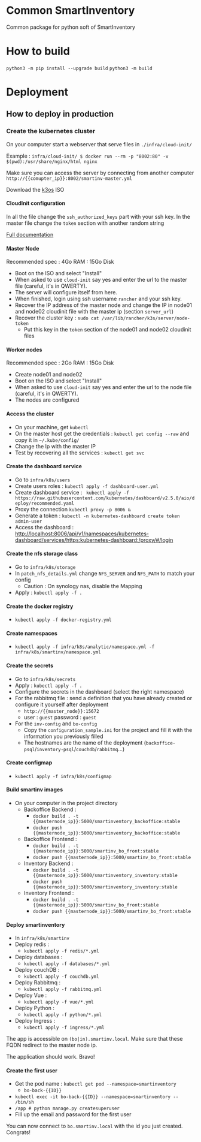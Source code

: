 # Common SmartInventory

Common package for python soft of SmartInventory

# How to build 

`python3 -m pip install --upgrade build`
`python3 -m build`

# Deployment 

## How to deploy in production

### Create the kubernetes cluster

On your computer start a webserver that serve files in `./infra/cloud-init/`

Example :
``
infra/cloud-init/ $ docker run --rm -p "8002:80" -v $(pwd):/usr/share/nginx/html nginx
``

Make sure you can access the server by connecting from another computer `http://{{comupter_ip}}:8002/smartinv-master.yml`

Download the [k3os](https://github.com/rancher/k3os/releases/download/v0.21.5-k3s2r1/k3os-amd64.iso) ISO 

#### CloudInit configuration

In all the file change the `ssh_authorized_keys` part with your ssh key.
In the master file change the `token` section with another random string

[Full documentation](https://github.com/rancher/k3os#configuration-reference)

#### Master Node

Recommended spec : 4Go RAM : 15Go Disk

* Boot on the ISO and select "Install"
* When asked to use `cloud-init` say yes and enter the url to the master file (careful, it's in QWERTY).
* The server will configure itself from here. 
* When finished, login using ssh username `rancher` and your ssh key.
* Recover the IP address of the master node and change the IP in node01 and node02 cloudinit file with the master ip (section `server_url`)
* Recover the cluster key : `sudo cat /var/lib/rancher/k3s/server/node-token`
  * Put this key in the `token` section of the node01 and node02 cloudinit files


#### Worker nodes

Recommended spec : 2Go RAM : 15Go Disk

* Create node01 and node02 
* Boot on the ISO and select "Install"
* When asked to use `cloud-init` say yes and enter the url to the node file (careful, it's in QWERTY).
* The nodes are configured


#### Access the cluster

* On your machine, get `kubectl` 
* On the master host get the credentials : `kubectl get config --raw` and copy it in `~/.kube/config/`
* Change the Ip  with the master IP
* Test by recovering all the services : `kubectl get svc`


#### Create the dashboard service

* Go to `infra/k8s/users`
* Create users roles : `kubectl apply -f dashboard-user.yml`
* Create dashboard service : ` kubectl apply -f https://raw.githubusercontent.com/kubernetes/dashboard/v2.5.0/aio/deploy/recommended.yaml`
* Proxy the connection `kubectl proxy -p 8006 &`
* Generate a token : `kubectl -n kubernetes-dashboard create token admin-user`
* Access the dashboard : [http://localhost:8006/api/v1/namespaces/kubernetes-dashboard/services/https:kubernetes-dashboard:/proxy/#/login](http://localhost:8006/api/v1/namespaces/kubernetes-dashboard/services/https:kubernetes-dashboard:/proxy/#/login)

#### Create the nfs storage class

* Go to `infra/k8s/storage` 
* In `patch_nfs_details.yml` change `NFS_SERVER` and `NFS_PATH` to match your config 
  * Caution : On synology nas, disable the Mapping
* Apply : `kubectl apply -f .`

#### Create the docker registry

* `kubectl apply -f docker-registry.yml`

#### Create namespaces

* `kubectl apply -f infra/k8s/analytic/namespace.yml -f infra/k8s/smartinv/namespace.yml`

#### Create the secrets

* Go to `infra/k8s/secrets`
* Apply : `kubectl apply -f .`
* Configure the secrets in the dashboard (select the right namespace)
* For the rabbitmq file : send a definition that you have already created or configure it yourself after deployment
  * `http://{{master_node}}:15672`
  * user : `guest` password : `guest`
* For the `inv-config` and `bo-config` 
  * Copy the `configuration_sample.ini` for the project and fill it with the information you previously filled 
  * The hostnames are the name of the deployment (`backoffice-psql`/`inventory-psql`/`couchdb`/`rabbitmq`...)

#### Create configmap 

* `kubectl apply -f infra/k8s/configmap`

#### Build smartinv images

* On your computer in the project directory
  * Backoffice Backend :
    * `docker build . -t {{masternode_ip}}:5000/smartinventory_backoffice:stable`
    * `docker push {{masternode_ip}}:5000/smartinventory_backoffice:stable`
  * Backoffice Frontend :
    * `docker build . -t {{masternode_ip}}:5000/smartinv_bo_front:stable`
    * `docker push {{masternode_ip}}:5000/smartinv_bo_front:stable`
  * Inventory Backend :
    * `docker build . -t {{masternode_ip}}:5000/smartinventory_inventory:stable`
    * `docker push {{masternode_ip}}:5000/smartinventory_inventory:stable`
  * Inventory Frontend :
    * `docker build . -t {{masternode_ip}}:5000/smartinv_bo_front:stable`
    * `docker push {{masternode_ip}}:5000/smartinv_bo_front:stable`


#### Deploy smartinventory

* In `infra/k8s/smartinv`
* Deploy redis :
  * `kubectl apply -f redis/*.yml`
* Deploy databases :
  * `kubectl apply -f databases/*.yml`
* Deploy couchDB :
  * `kubectl apply -f couchdb.yml`
* Deploy Rabbitmq :
  * `kubectl apply -f rabbitmq.yml`
* Deploy Vue :
  * `kubectl apply -f vue/*.yml`
* Deploy Python :
  * `kubectl apply -f python/*.yml`
* Deploy Ingress :
  * `kubectl apply -f ingress/*.yml`

The app is accessible on `(bo|in).smartinv.local`. Make sure that these FQDN redirect to the master node ip.

The application should work. Bravo!

#### Create the first user 

* Get the pod name : `kubectl get pod --namespace=smartinventory`
  * `bo-back-{{ID}}`
* `kubectl exec -it bo-back-{{ID}} --namespace=smartinventory -- /bin/sh`
* `/app # python manage.py createsuperuser`
* Fill up the email and password for the first user


You can now connect to `bo.smartinv.local` with the id you just created. Congrats!